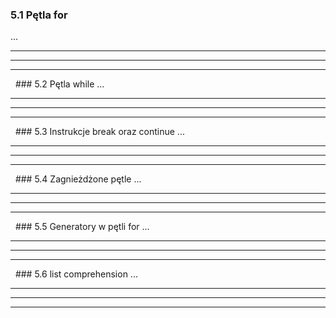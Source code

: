 ### 5.1 Pętla for
...

---
---
---
&nbsp;&nbsp;### 5.2 Pętla while
...

---
---
---
&nbsp;&nbsp;### 5.3 Instrukcje break oraz continue
...

---
---
---
&nbsp;&nbsp;### 5.4 Zagnieżdżone pętle
...

---
---
---
&nbsp;&nbsp;### 5.5 Generatory w pętli for
...

---
---
---
&nbsp;&nbsp;### 5.6 list comprehension
...

---
---
---
&nbsp;&nbsp;
